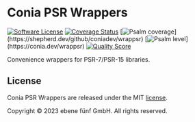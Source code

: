 Conia PSR Wrappers
==================

[![Software License](https://img.shields.io/badge/license-MIT-brightgreen.svg)](LICENSE.md)
[![Coverage Status](https://img.shields.io/scrutinizer/coverage/g/coniadev/wrappsr.svg)](https://scrutinizer-ci.com/g/coniadev/wrappsr/code-structure)
[![Psalm coverage](https://shepherd.dev/github/coniadev/wrappsr/coverage.svg?)](https://shepherd.dev/github/coniadev/wrappsr)
[![Psalm level](https://shepherd.dev/github/coniadev/wrappsr/level.svg?)](https://conia.dev/wrappsr)
[![Quality Score](https://img.shields.io/scrutinizer/g/coniadev/wrappsr.svg)](https://scrutinizer-ci.com/g/coniadev/wrappsr)

Convenience wrappers for PSR-7/PSR-15 libraries.

## License

Conia PSR Wrappers are released under the MIT [license](LICENSE.md).

Copyright © 2023 ebene fünf GmbH. All rights reserved.
